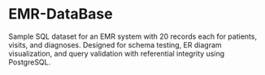 # EMR-DataBase
Sample SQL dataset for an EMR system with 20 records each for patients, visits, and diagnoses. Designed for schema testing, ER diagram visualization, and query validation with referential integrity using PostgreSQL.
